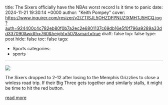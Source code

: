 title: The Sixers officially have the NBAs worst record Is it time to panic
date: 2024-11-21 19:30:14 +0000
author: "Keith Pompey"
cover: https://www.inquirer.com/resizer/v2/ZTISJL5OHZDFPNUZIXMHTJ5HCQ.jpg?auth=924400c4c782eb80f0b7a2ec2e6801137c69db16e5f0f796a9289a33dd337090&width=760&height=507&smart=true
draft: false
top: false
type: post
hide: false
toc: false
tags:
  - Sports
categories:
  - sports
---

![](https://www.inquirer.com/resizer/v2/ZTISJL5OHZDFPNUZIXMHTJ5HCQ.jpg?auth=924400c4c782eb80f0b7a2ec2e6801137c69db16e5f0f796a9289a33dd337090&width=760&height=507&smart=true)

The Sixers dropped to 2-12 after losing to the Memphis Grizzlies to close a winless road trip. If their Big Three gets together and similarly stalls, it might be time to hit the red button.

[read more](https://www.inquirer.com/sixers/sixers-joel-embiid-paul-george-tyrese-maxey-time-to-panic-20241121.html)
